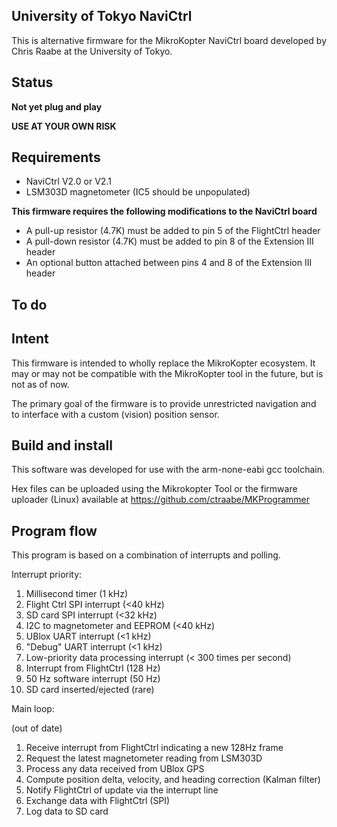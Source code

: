 University of Tokyo NaviCtrl
--

This is alternative firmware for the MikroKopter NaviCtrl board developed by Chris Raabe at the University of Tokyo.

Status
--

**Not yet plug and play**

**USE AT YOUR OWN RISK**

Requirements
--

* NaviCtrl V2.0 or V2.1
* LSM303D magnetometer (IC5 should be unpopulated)

**This firmware requires the following modifications to the NaviCtrl board**

* A pull-up resistor (4.7K) must be added to pin 5 of the FlightCtrl header
* A pull-down resistor (4.7K) must be added to pin 8 of the Extension III header
* An optional button attached between pins 4 and 8 of the Extension III header

To do
--

Intent
--

This firmware is intended to wholly replace the MikroKopter ecosystem. It may or may not be compatible with the MikroKopter tool in the future, but is not as of now.

The primary goal of the firmware is to provide unrestricted navigation and to interface with a custom (vision) position sensor.

Build and install
--

This software was developed for use with the arm-none-eabi gcc toolchain.

Hex files can be uploaded using the Mikrokopter Tool or the firmware uploader (Linux) available at https://github.com/ctraabe/MKProgrammer

Program flow
--

This program is based on a combination of interrupts and polling.

Interrupt priority:

1. Millisecond timer (1 kHz)
2. Flight Ctrl SPI interrupt (<40 kHz)
3. SD card SPI interrupt (<32 kHz)
4. I2C to magnetometer and EEPROM (<40 kHz)
5. UBlox UART interrupt (<1 kHz)
6. "Debug" UART interrupt (<1 kHz)
7. Low-priority data processing interrupt (< 300 times per second)
8. Interrupt from FlightCtrl (128 Hz)
9. 50 Hz software interrupt (50 Hz)
10. SD card inserted/ejected (rare)

Main loop:

(out of date)
1. Receive interrupt from FlightCtrl indicating a new 128Hz frame
2. Request the latest magnetometer reading from LSM303D
3. Process any data received from UBlox GPS
4. Compute position delta, velocity, and heading correction (Kalman filter)
5. Notify FlightCtrl of update via the interrupt line
6. Exchange data with FlightCtrl (SPI)
7. Log data to SD card
